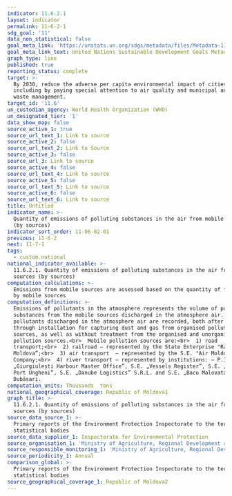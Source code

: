 ```yaml
---
indicator: 11.6.2.1
layout: indicator
permalink: 11-6-2-1
sdg_goal: '11'
data_non_statistical: false
goal_meta_link: 'https://unstats.un.org/sdgs/metadata/files/Metadata-11-06-02.pdf'
goal_meta_link_text: United Nations Sustainable Development Goals Metadata (PDF 211 KB)
graph_type: line
published: true
reporting_status: complete
target: >-
  By 2030, reduce the adverse per capita environmental impact of cities,
  including by paying special attention to air quality and municipal and other
  waste management.
target_id: '11.6'
un_custodian_agency: World Health Organization (WHO)
un_designated_tier: '1'
data_show_map: false
source_active_1: true
source_url_text_1: Link to source
source_active_2: false
source_url_text_2: Link to Source
source_active_3: false
source_url_3: Link to source
source_active_4: false
source_url_text_4: Link to source
source_active_5: false
source_url_text_5: Link to source
source_active_6: false
source_url_text_6: Link to source
title: Untitled
indicator_name: >-
  Quantity of emissions of polluting substances in the air from mobile sources
  (by sources)
indicator_sort_order: 11-06-02-01
previous: 11-6-2
next: 11-7-1
tags:
  - custom.national
national_indicator_available: >-
  11.6.2.1. Quantity of emissions of polluting substances in the air from mobile
  sources (by sources)
computation_calculations: >-
  Emissions from mobile sources are assessed based on the quantity of fuel used
  by mobile sources
computation_definitions: >-
  Emissions of pollutants in the atmosphere represents the volume of polluting
  substances from the mobile sources discharged in the atmosphere air. All the
  pollutants discharged in the atmosphere air are recorded, both after they pass
  through installation for capturing dust and gas from organised pollution
  sources, as well as without treatment from the organised and unorganised
  pollution sources.<br>  Mobile pollution sources are:<br>  1) road
  transport;<br>  2) railroad – represented by the State Enterprise "Railroad of
  Moldova”;<br>  3) air transport  – represented by the S.E. "Air Moldova”
  Company;<br>  4) river transport – represented by institutions: – P.I.
  „Giurgiulești Harbour Master Office”, S.E. „Vessels Register”, S.E. „River
  Port Ungheni”, S.E. „Danube Logistics” S.R.L. and S.E. „Bacu Malovata” from
  Dubăsari.
computation_units: Thousands  tons
national_geographical_coverage: Republic of Moldova1
graph_title: >-
  11.6.2.1. Quantity of emissions of polluting substances in the air from mobile
  sources (by sources)
source_data_source_1: >-
  Primary reports of the Environment Protection Inspectorate to the territorial
  statistical bodies
source_data_supplier_1: Inspectorate for Environmental Protection
source_organisation_1: 'Ministry of Agriculture, Regional Development and Environment'
source_responsible_monitoring_1: 'Ministry of Agriculture, Regional Development and Environment'
source_periodicity_1: Annual
comparison_global: >-
  Primary reports of the Environment Protection Inspectorate to the territorial
  statistical bodies
source_geographical_coverage_1: Republic of Moldova2
---
```


